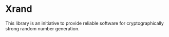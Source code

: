 # Xrand

This library is an initiative to provide reliable software for cryptographically strong random number generation.
